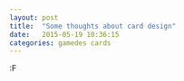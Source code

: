 ```yaml
---
layout: post
title:  "Some thoughts about card design"
date:   2015-05-19 10:36:15
categories: gamedes cards
---
```



:F

